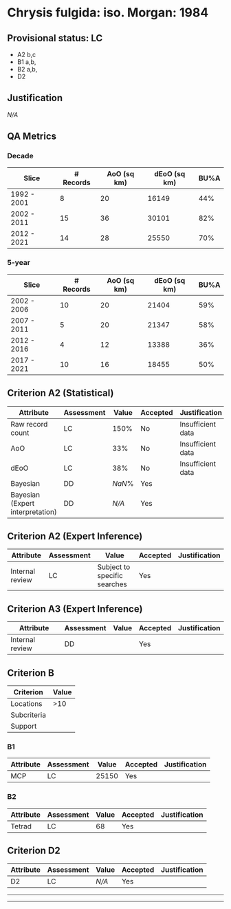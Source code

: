 # Chrysis fulgida: iso. Morgan: 1984
## Provisional status: LC
- A2 b,c
- B1 a,b, 
- B2 a,b, 
- D2

## Justification
*N/A*
## QA Metrics
### Decade
| Slice | # Records | AoO (sq km) | dEoO (sq km) |BU%A |
|---|---|---|---|---|
|1992 - 2001|8|20|16149|44%|
|2002 - 2011|15|36|30101|82%|
|2012 - 2021|14|28|25550|70%|
### 5-year
| Slice | # Records | AoO (sq km) | dEoO (sq km) |BU%A |
|---|---|---|---|---|
|2002 - 2006|10|20|21404|59%|
|2007 - 2011|5|20|21347|58%|
|2012 - 2016|4|12|13388|36%|
|2017 - 2021|10|16|18455|50%|
## Criterion A2 (Statistical)
|Attribute|Assessment|Value|Accepted|Justification
|---|---|---|---|---|
|Raw record count|LC|150%|No|Insufficient data|
|AoO|LC|33%|No|Insufficient data|
|dEoO|LC|38%|No|Insufficient data|
|Bayesian|DD|*NaN*%|Yes||
|Bayesian (Expert interpretation)|DD|*N/A*|Yes||
## Criterion A2 (Expert Inference)
|Attribute|Assessment|Value|Accepted|Justification
|---|---|---|---|---|
|Internal review|LC|Subject to specific searches|Yes||
## Criterion A3 (Expert Inference)
|Attribute|Assessment|Value|Accepted|Justification
|---|---|---|---|---|
|Internal review|DD||Yes||
## Criterion B
|Criterion| Value|
|---|---|
|Locations|>10|
|Subcriteria||
|Support||
### B1
|Attribute|Assessment|Value|Accepted|Justification
|---|---|---|---|---|
|MCP|LC|25150|Yes||
### B2
|Attribute|Assessment|Value|Accepted|Justification
|---|---|---|---|---|
|Tetrad|LC|68|Yes||
## Criterion D2
|Attribute|Assessment|Value|Accepted|Justification
|---|---|---|---|---|
|D2|LC|*N/A*|Yes||
---
 ---
 <br><br>

